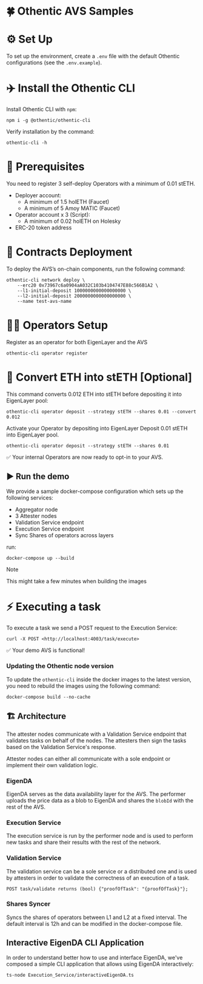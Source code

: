 # 🍀 Othentic AVS Samples

# ⚙️ Set Up

To set up the environment, create a `.env` file with the default Othentic
configurations (see the `.env.example`).


# ✈️ Install the Othentic CLI 
Install Othentic CLI with `npm`:

```console
npm i -g @othentic/othentic-cli
```

Verify installation by the command:

```console
othentic-cli -h
```
# 🧰 Prerequisites
You need to register 3 self-deploy Operators with a minimum of 0.01 stETH.

* Deployer account:
   * A minimum of 1.5 holETH (Faucet)
   * A minimum of 5 Amoy MATIC (Faucet)
* Operator account x 3 (Script):
   * A minimum of 0.02 holETH on Holesky
* ERC-20 token address

# 📑 Contracts Deployment
To deploy the AVS’s on-chain components, run the following command:

``` console
othentic-cli network deploy \
    --erc20 0x73967c6a0904aA032C103b4104747E88c566B1A2 \
    --l1-initial-deposit 1000000000000000000 \
    --l2-initial-deposit 2000000000000000000 \
    --name test-avs-name
```

# 🏋️‍♂️ Operators Setup
Register as an operator for both EigenLayer and the AVS
``` console
othentic-cli operator register
```

# 🔁 Convert ETH into stETH [Optional]
This command converts 0.012 ETH into stETH before depositing it into EigenLayer pool:

``` console
othentic-cli operator deposit --strategy stETH --shares 0.01 --convert 0.012 
```

Activate your Operator by depositing into EigenLayer 
Deposit 0.01 stETH into EigenLayer pool.

``` console 
othentic-cli operator deposit --strategy stETH --shares 0.01
```
✅  Your internal Operators are now ready to opt-in to your AVS.

## ▶️ Run the demo
We provide a sample docker-compose configuration which sets up the following
services:

- Aggregator node
- 3 Attester nodes
- Validation Service endpoint
- Execution Service endpoint
- Sync Shares of operators across layers


run:
```console
docker-compose up --build
```

> [!NOTE]
> This might take a few minutes when building the images


# ⚡️ Executing a task 
To execute a task we send a 
POST request to the Execution Service:


``` console 
curl -X POST <http://localhost:4003/task/execute>
```
✅  Your demo AVS is functional!


### Updating the Othentic node version
To update the `othentic-cli` inside the docker images to the latest version, you
need to rebuild the images using the following command:
```console
docker-compose build --no-cache
```

## 🏗️ Architecture
The attester nodes communicate with a Validation Service endpoint that
validates tasks on behalf of the nodes. The attesters then sign the tasks based
on the Validation Service's response.

Attester nodes can either all communicate with a sole endpoint or
implement their own validation logic.

### EigenDA
EigenDA serves as the data availability layer for the AVS. The performer uploads the price data as a blob to EigenDA and shares the `blobId` with the rest of the AVS.

### Execution Service
The execution service is run by the performer node and is used to perform new tasks and share their results with the rest of the network.  

### Validation Service
The validation service can be a sole service or a distributed one and is used by attesters in order to validate the correctness of an execution of a task.
```
POST task/validate returns (bool) {"proofOfTask": "{proofOfTask}"};
```

### Shares Syncer
Syncs the shares of operators between L1 and L2 at a fixed interval. The default interval is 12h and can be modified in the docker-compose file.

## Interactive EigenDA CLI Application
In order to understand better how to use and interface EigenDA, we've composed a simple CLI application that allows using EigenDA interactively:
```console
ts-node Execution_Service/interactiveEigenDA.ts
```
